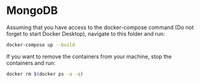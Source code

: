 # MongoDB
Assuming that you have access to the docker-compose command (Do not forget to start Docker Desktop), navigate to this folder and run:
```sh
docker-compose up --build
```

If you want to remove the containers from your machine, stop the containers and run:
```sh
docker rm $(docker ps -a -q)
```